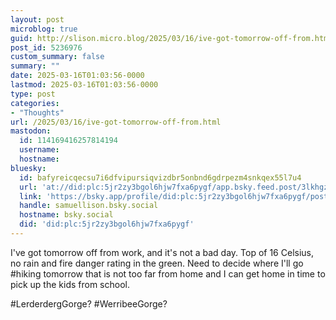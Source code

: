 ```yaml
---
layout: post
microblog: true
guid: http://slison.micro.blog/2025/03/16/ive-got-tomorrow-off-from.html
post_id: 5236976
custom_summary: false
summary: ""
date: 2025-03-16T01:03:56-0000
lastmod: 2025-03-16T01:03:56-0000
type: post
categories:
- "Thoughts"
url: /2025/03/16/ive-got-tomorrow-off-from.html
mastodon:
  id: 114169416257814194
  username: 
  hostname: 
bluesky:
  id: bafyreicqecsu7i6dfvipursiqvizdbr5onbnd6gdrpezm4snkqex55l7u4
  url: 'at://did:plc:5jr2zy3bgol6hjw7fxa6pygf/app.bsky.feed.post/3lkhgzp5sr22r'
  link: 'https://bsky.app/profile/did:plc:5jr2zy3bgol6hjw7fxa6pygf/post/3lkhgzp5sr22r'
  handle: samuellison.bsky.social
  hostname: bsky.social
  did: 'did:plc:5jr2zy3bgol6hjw7fxa6pygf'
---
```

I've got tomorrow off from work, and it's not a bad day. Top of 16 Celsius, no rain and fire danger rating in the green. Need to decide where I'll go #hiking tomorrow that is not too far from home and I can get home in time to pick up the kids from school.

#LerderdergGorge? #WerribeeGorge?

